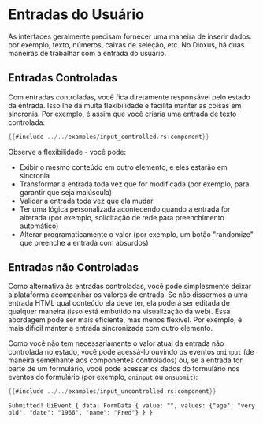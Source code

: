 # Entradas do Usuário

As interfaces geralmente precisam fornecer uma maneira de inserir dados: por exemplo, texto, números, caixas de seleção, etc. No Dioxus, há duas maneiras de trabalhar com a entrada do usuário.

## Entradas Controladas

Com entradas controladas, você fica diretamente responsável pelo estado da entrada. Isso lhe dá muita flexibilidade e facilita manter as coisas em sincronia. Por exemplo, é assim que você criaria uma entrada de texto controlada:

```rust
{{#include ../../examples/input_controlled.rs:component}}
```

Observe a flexibilidade - você pode:

- Exibir o mesmo conteúdo em outro elemento, e eles estarão em sincronia
- Transformar a entrada toda vez que for modificada (por exemplo, para garantir que seja maiúscula)
- Validar a entrada toda vez que ela mudar
- Ter uma lógica personalizada acontecendo quando a entrada for alterada (por exemplo, solicitação de rede para preenchimento automático)
- Alterar programaticamente o valor (por exemplo, um botão "randomize" que preenche a entrada com absurdos)

## Entradas não Controladas

Como alternativa às entradas controladas, você pode simplesmente deixar a plataforma acompanhar os valores de entrada. Se não dissermos a uma entrada HTML qual conteúdo ela deve ter, ela poderá ser editada de qualquer maneira (isso está embutido na visualização da web). Essa abordagem pode ser mais eficiente, mas menos flexível. Por exemplo, é mais difícil manter a entrada sincronizada com outro elemento.

Como você não tem necessariamente o valor atual da entrada não controlada no estado, você pode acessá-lo ouvindo os eventos `oninput` (de maneira semelhante aos componentes controlados) ou, se a entrada for parte de um formulário, você pode acessar os dados do formulário nos eventos do formulário (por exemplo, `oninput` ou `onsubmit`):

```rust
{{#include ../../examples/input_uncontrolled.rs:component}}
```

```
Submitted! UiEvent { data: FormData { value: "", values: {"age": "very old", "date": "1966", "name": "Fred"} } }
```
